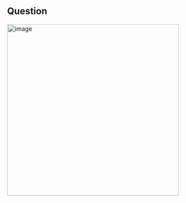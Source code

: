 ## Question

<img width="400" alt="image" src="https://github.com/user-attachments/assets/d1b9f70c-6447-4002-92ac-6cf5f593497e" />
